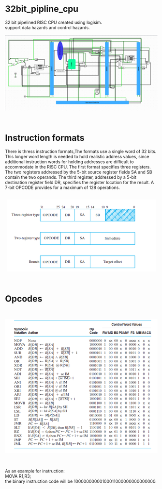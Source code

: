 # 32bit_pipline_cpu

32 bit pipelined RISC CPU created using logisim.<br />
support data hazards and control hazards.<br /><br/>
![alt text](https://github.com/HadiSormeyli/32bit_pipline_cpu/blob/main/img/32_pipline_cpu.png)

<br />
<h1>Instruction formats</h1> 
There is thress instruction formats,The formats
use a single word of 32 bits. This longer word length is needed to hold realistic
address values, since additional instruction words for holding addresses are difficult
to accommodate in the RISC CPU. The first format specifies three registers. The two
registers addressed by the 5-bit source register fields SA and SB contain the two
operands. The third register, addressed by a 5-bit destination register field DR, specifies
the register location for the result. A 7-bit OPCODE provides for a maximum of
128 operations.<br/><br/>
<p align="center">
  <img src="https://github.com/HadiSormeyli/32bit_pipline_cpu/blob/main/img/instruction_formats.png" title="instruction formats">
</p>


<br />
<h1>Opcodes</h1> 
<br />
<p align="center">
  <img src="https://github.com/HadiSormeyli/32bit_pipline_cpu/blob/main/img/opcodes.png" title="opcodes">
</p>
<br /><br/>
As an example for instruction:<br/>
MOVA R1,R3;<br/>
the binary instruction code will be 10000000000100011000000000000000.
